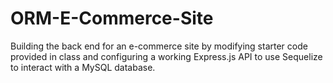 # ORM-E-Commerce-Site
 Building the back end for an e-commerce site by modifying starter code provided in class and configuring a working Express.js API to use Sequelize to interact with a MySQL database.
